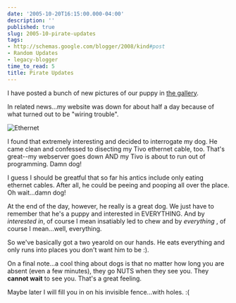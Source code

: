 ```yaml
---
date: '2005-10-20T16:15:00.000-04:00'
description: ''
published: true
slug: 2005-10-pirate-updates
tags:
- http://schemas.google.com/blogger/2008/kind#post
- Random Updates
- legacy-blogger
time_to_read: 5
title: Pirate Updates
---
```


I have posted a bunch of new pictures of our puppy in <a href="http://www.wassupy.com/gallery2/main.php?g2_view=core.ShowItem&amp;g2_itemId=3293&amp;g2_page=1">the gallery</a>.

In related news...my website was down for about half a day because of what turned out to be "wiring trouble".

<img alt="Ethernet" src="http://www.wassupy.com/blog-images/PirateWires01.jpg" style="text-align: center;" />&nbsp;

I found that extremely interesting and decided to interrogate my dog. He came clean and confessed to disecting my Tivo ethernet cable, too. That's great--my webserver goes down AND my Tivo is about to run out of programming. Damn dog!

I guess I should be greatful that so far his antics include only eating ethernet cables. After all, he could be peeing and pooping all over the place. Oh wait...damn dog!

At the end of the day, however, he really is a great dog. We just have to remember that he's a puppy and interested in EVERYTHING. And by <em>interested in</em>, of course I mean insatiably led to chew and by <em>everything </em>, of course I mean...well, everything.

So we've basically got a two yearold on our hands. He eats everything and only runs into places you don't want him to be :).

On a final note...a cool thing about dogs is that no matter how long you are absent (even a few minutes), they go NUTS when they see you. They <strong>cannot wait</strong> to see you. That's a great feeling.

Maybe later I will fill you in on his invisible fence...with holes. :(